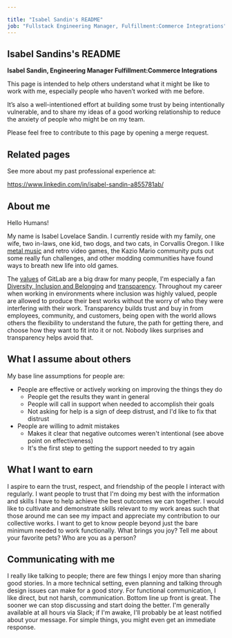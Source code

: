 ```yaml
---

title: "Isabel Sandin's README"
job: "Fullstack Engineering Manager, Fulfillment:Commerce Integrations"
---
```


<!-- This template will help you build out your very own GitLab README, a great tool for transparently letting others know what it's like to work with you, and how you prefer to be communicated with. Each section is optional. You can remove those you aren't comfortable filling out, and add sections that are germane to you. --> 

## Isabel Sandins's README

**Isabel Sandin, Engineering Manager Fulfillment:Commerce Integrations**

This page is intended to help others understand what it might be like to work with me, especially people who haven’t worked with me before. 

It’s also a well-intentioned effort at building some trust by being intentionally vulnerable, and to share my ideas of a good working relationship to reduce the anxiety of people who might be on my team.

Please feel free to contribute to this page by opening a merge request.

## Related pages

See more about my past professional experience at:

https://www.linkedin.com/in/isabel-sandin-a855781ab/

## About me

Hello Humans!

My name is Isabel Lovelace Sandin. I currently reside with my family, one wife, two in-laws, one kid, two dogs, and two cats, in Corvallis Oregon. I like [metal music](https://open.spotify.com/playlist/2goI6mnwmMm88cNSmTS72I?si=6e0b0e78b465406c) and retro video games, the Kazio Mario community puts out some really fun challenges, and other modding communities have found ways to breath new life into old games.

The [values](/handbook/values/) of GitLab are a big draw for many people, I'm especially a fan [Diversity, Inclusion and Belonging](/handbook/values/#diversity-inclusion) and [transparency](/handbook/values/#transparency). Throughout my career when working in environments where inclusion was highly valued, people are allowed to produce their best works without the worry of who they were interfering with their work. Transparency builds trust and buy in from employees, community, and customers, being open with the world allows others the flexibility to understand the future, the path for getting there, and choose how they want to fit into it or not. Nobody likes surprises and transparency helps avoid that.

## What I assume about others

My base line assumptions for people are:
* People are effective or actively working on improving the things they do
  * People get the results they want in general
  * People will call in support when needed to accomplish their goals
  * Not asking for help is a sign of deep distrust, and I'd like to fix that distrust
* People are willing to admit mistakes
  * Makes it clear that negative outcomes weren't intentional (see above point on effectiveness)
  * It's the first step to getting the support needed to try again

## What I want to earn

I aspire to earn the trust, respect, and friendship of the people I interact with regularly. I want people to trust that I'm doing my best with the information and skills I have to help achieve the best outcomes we can together. I would like to cultivate and demonstrate skills relevant to my work areas such that those around me can see my impact and appreciate my contribution to our collective works. I want to get to know people beyond just the bare minimum needed to work functionally. What brings you joy? Tell me about your favorite pets? Who are you as a person?

## Communicating with me

I really like talking to people; there are few things I enjoy more than sharing good stories. In a more technical setting, even planning and talking through design issues can make for a good story. For functional communication, I like direct, but not harsh, communication. Bottom line up front is great. The sooner we can stop discussing and start doing the better. I'm generally available at all hours via Slack; if I'm awake, I'll probably be at least notified about your message. For simple things, you might even get an immediate response.

